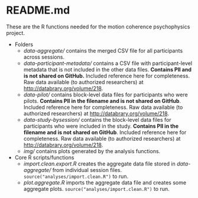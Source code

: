 # README.md

These are the R functions needed for the motion coherence psychophysics project.

- Folders
    - *data-aggregate/* contains the merged CSV file for all participants across sessions.
    - *data-participant-metadata/* contains a CSV file with participant-level metadata that is not included in the other data files. **Contains PII and is not shared on GitHub.** Included reference here for completeness. Raw data available (to authorized researchers) at <http://databrary.org/volume/218>.
    - *data-pilot/* contains block-level data files for participants who were pilots. **Contains PII in the filename and is not shared on GitHub**. Included reference here for completeness. Raw data available (to authorized researchers) at <http://databrary.org/volume/218>.
    - *data-study-bysession/* contains the block-level data files for participants who were included in the study. **Contains PII in the filename and is not shared on GitHub**. Included reference here for completeness. Raw data available (to authorized researchers) at <http://databrary.org/volume/218>.
    - *img/* contains plots generated by the analysis functions.
- Core R scripts/functions
    - *import.clean.export.R* creates the aggregate data file stored in *data-aggregate/* from individual session files. `source("analyses/import.clean.R")` to run.
    - *plot.aggregate.R* imports the aggregate data file and creates some aggregate plots. `source("analyses/import.clean.R")` to run.
